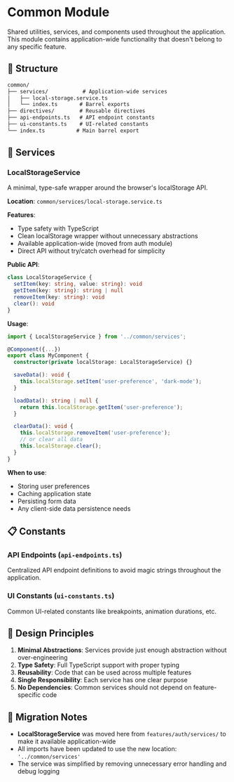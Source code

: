 # Common Module

Shared utilities, services, and components used throughout the application. This module contains application-wide functionality that doesn't belong to any specific feature.

## 📁 Structure

```txt
common/
├── services/           # Application-wide services
│   ├── local-storage.service.ts
│   └── index.ts       # Barrel exports
├── directives/        # Reusable directives
├── api-endpoints.ts   # API endpoint constants
├── ui-constants.ts    # UI-related constants
└── index.ts          # Main barrel export
```

## 🔧 Services

### LocalStorageService

A minimal, type-safe wrapper around the browser's localStorage API.

**Location**: `common/services/local-storage.service.ts`

**Features**:

- Type safety with TypeScript
- Clean localStorage wrapper without unnecessary abstractions
- Available application-wide (moved from auth module)
- Direct API without try/catch overhead for simplicity

**Public API**:

```typescript
class LocalStorageService {
  setItem(key: string, value: string): void
  getItem(key: string): string | null
  removeItem(key: string): void
  clear(): void
}
```

**Usage**:

```typescript
import { LocalStorageService } from '../common/services';

@Component({...})
export class MyComponent {
  constructor(private localStorage: LocalStorageService) {}

  saveData(): void {
    this.localStorage.setItem('user-preference', 'dark-mode');
  }

  loadData(): string | null {
    return this.localStorage.getItem('user-preference');
  }

  clearData(): void {
    this.localStorage.removeItem('user-preference');
    // or clear all data
    this.localStorage.clear();
  }
}
```

**When to use**:

- Storing user preferences
- Caching application state
- Persisting form data
- Any client-side data persistence needs

## 📋 Constants

### API Endpoints (`api-endpoints.ts`)

Centralized API endpoint definitions to avoid magic strings throughout the application.

### UI Constants (`ui-constants.ts`)

Common UI-related constants like breakpoints, animation durations, etc.

## 🎯 Design Principles

1. **Minimal Abstractions**: Services provide just enough abstraction without over-engineering
2. **Type Safety**: Full TypeScript support with proper typing
3. **Reusability**: Code that can be used across multiple features
4. **Single Responsibility**: Each service has one clear purpose
5. **No Dependencies**: Common services should not depend on feature-specific code

## 🔄 Migration Notes

- **LocalStorageService** was moved here from `features/auth/services/` to make it available application-wide
- All imports have been updated to use the new location: `'../common/services'`
- The service was simplified by removing unnecessary error handling and debug logging
